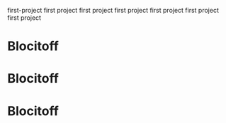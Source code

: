 first-project
first project
first project
first project
first project
first project
first project
# Blocitoff
# Blocitoff
# Blocitoff
